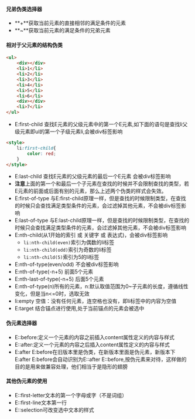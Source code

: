#### 兄弟伪类选择器

- **+**获取当前元素的直接相邻的满足条件的元素
- **~**获取当前元素的满足条件的兄弟元素

#### 相对于父元素的结构伪类

```html
<ul>
    <div></div>
    <li>1</li>
    <li>2</li>
    <li>3</li>
    <li>4</li>
    <li>5</li>
    <li>6</li>
    <div></div>
    <li>7</li>
</ul>
```

- E:first-child 查找E元素的父级元素中的第一个E元素,如下面的语句是查找li父级元素即ul的第一个子级元素li,会被div标签影响

``` html
<style>
    li:first-child{
        color: red;
    }
</style>
```

- E:last-child 查找E元素的父级元素的最后一个E元素  会被div标签影响
- **注意**上面的第一个和最后一个子元素在查找的时候并不会限制查找的类型，若E元素的前面或后面有别的元素，那么上述两个伪类的样式会失效。
- E:first-of-type 与E:first-child原理一样，但是查找的时候限制类型，在查找的时候只会查找满足类型条件的元素，会过滤掉其他元素，不会被div标签影响
- E:last-of-type  与E:last-child原理一样，但是查找的时候限制类型，在查找的时候只会查找满足类型条件的元素，会过滤掉其他元素，不会被div标签影响
- E:nth-child(从1开始的索引 或 关键字 或 表达式)，会被div标签影响
  - `li:nth-child(even)`索引为偶数的li标签 
  - `li:nth-child(odd)`索引为奇数的li标签
  - `li:nth-child(5)`索引为5的li标签
- E:nth-of-type(even/odd) 不会被div标签影响
- E:nth-of-type(-n+5) 前面5个元素
- E:nth-last-of-type(-n+5) 后面5个元素
- E:nth-of-type(n)所有的元素，n:默认取值范围为0~子元素的长度，遵循线性变化，但是当n<=0时，选取无效
- li:empty 空值：没有任何元素，连空格也没有，即li标签中的内容为空值
- E:target 结合锚点进行使用,处于当前锚点的元素会被选中

#### 伪元素选择器

- E::before:定义一个元素的内容之前插入content属性定义的内容与样式
- E::after:定义一个元素的内容之后插入content属性定义的内容与样式
- E:after   E:before在旧版本里是伪类，在新版本里面是伪元素，新版本下E:after  E:before会自动识别为E::after   E::before,按伪元素来对待，这样做的目的是用来做兼容处理，他们相当于是隐形的翅膀

#### 其他伪元素的使用

- E::first-letter文本的第一个字母或字（不是词组）
- E::first-line文本第一行
- E::selection可改变选中文本的样式



